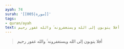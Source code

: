 ```yaml
---
ayah: 74
surah: '[[005|سورة]]'
tags:
- quran/ayah
text: أفلا يتوبون إلى الله ويستغفرونه ۚ والله غفور رحيم
---
```

> أفلا يتوبون إلى الله ويستغفرونه ۚ والله غفور رحيم

